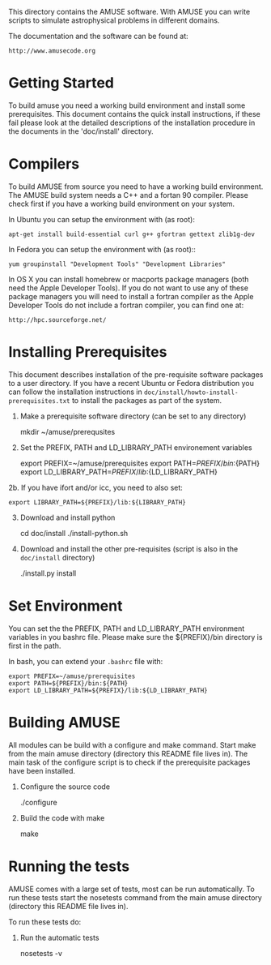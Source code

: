 This directory contains the AMUSE software. With AMUSE you can write 
scripts to simulate astrophysical problems in different domains.

The documentation and the software can be found at:

    http://www.amusecode.org

Getting Started
===============

To build amuse you need a working build environment and install some 
prerequisites. This document contains the quick install 
instructions, if these fail please look at the detailed descriptions 
of the installation procedure in the documents in the 'doc/install' 
directory. 

Compilers
=========

To build AMUSE from source you need to have a working build 
environment. The AMUSE build system needs a C++ and a fortan 90 
compiler. Please check first if you have a working build environment 
on your system.

In Ubuntu you can setup the environment with (as root):

    apt-get install build-essential curl g++ gfortran gettext zlib1g-dev

In Fedora you can setup the environment with (as root)::

    yum groupinstall "Development Tools" "Development Libraries"
    
In OS X you can install homebrew or macports package managers (both 
need the Apple Developer Tools). If you do not want to use any of 
these package managers you will need to install a fortran compiler 
as the Apple Developer Tools do not include a fortran compiler, you 
can find one at:

    http://hpc.sourceforge.net/

Installing Prerequisites
========================

This document describes installation of the pre-requisite software 
packages to a user directory. If you have a recent Ubuntu or Fedora 
distribution you can follow the installation instructions in 
`doc/install/howto-install-prerequisites.txt` to install the 
packages as part of the system.

1. Make a prerequisite software directory (can be set to any directory)

    mkdir ~/amuse/prerequsites
    
2. Set the PREFIX, PATH and LD_LIBRARY_PATH environement variables

    export PREFIX=~/amuse/prerequisites
    export PATH=${PREFIX}/bin:${PATH}
    export LD_LIBRARY_PATH=${PREFIX}/lib:${LD_LIBRARY_PATH}

2b. If you have ifort and/or icc, you need to also set:  

    export LIBRARY_PATH=${PREFIX}/lib:${LIBRARY_PATH}

3. Download and install python

    cd doc/install
    ./install-python.sh

4. Download and install the other pre-requisites
   (script is also in the `doc/install` directory)

    ./install.py install
    
    
Set Environment
===============
You can set the the PREFIX, PATH and LD_LIBRARY_PATH environment 
variables in you bashrc file. Please make sure the ${PREFIX}/bin 
directory is first in the path.

In bash, you can extend your `.bashrc` file with:

    export PREFIX=~/amuse/prerequisites
    export PATH=${PREFIX}/bin:${PATH}
    export LD_LIBRARY_PATH=${PREFIX}/lib:${LD_LIBRARY_PATH}

Building AMUSE
==============

All modules can be build with a configure and make command. Start 
make from the main amuse directory (directory this README file lives 
in). The main task of the configure script is to check if the 
prerequisite packages have been installed.

1. Configure the source code 

    ./configure 
    
2. Build the code with make

    make 

Running the tests
=================
AMUSE comes with a large set of tests, most can be run automatically. 
To run these tests start the nosetests command from the main 
amuse directory (directory this README file lives in).

To run these tests do:

1. Run the automatic tests

    nosetests -v
    

